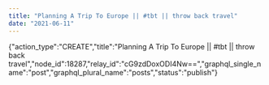 ```yaml
---
title: "Planning A Trip To Europe || #tbt || throw back travel"
date: "2021-06-11"
---
```


{"action\_type":"CREATE","title":"Planning A Trip To Europe || #tbt || throw back travel","node\_id":18287,"relay\_id":"cG9zdDoxODI4Nw==","graphql\_single\_name":"post","graphql\_plural\_name":"posts","status":"publish"}
